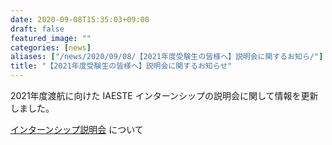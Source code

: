 ```yaml
---
date: 2020-09-08T15:35:03+09:00
draft: false
featured_image: ""
categories: [news]
aliases: ["/news/2020/09/08/【2021年度受験生の皆様へ】説明会に関するお知ら/"]
title: "【2021年度受験生の皆様へ】説明会に関するお知らせ"
---
```

2021年度渡航に向けた IAESTE インターンシップの説明会に関して情報を更新しました。

[インターンシップ説明会](../information-session.md) について
